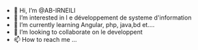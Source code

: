 - 👋 Hi, I’m @AB-IRNEILI
- 👀 I’m interested in  l e développement de systeme d'information
- 🌱 I’m currently learning 
Angular, php, java,bd et....
- 💞️ I’m looking to collaborate on  le developpent  
- 📫 How to reach me ...

<!---
AB-IRNEILI/AB-IRNEILI is a ✨ special ✨ repository because its `README.md` (this file) appears on your GitHub profile.
You can click the Preview link to take a look at your changes.
--->
